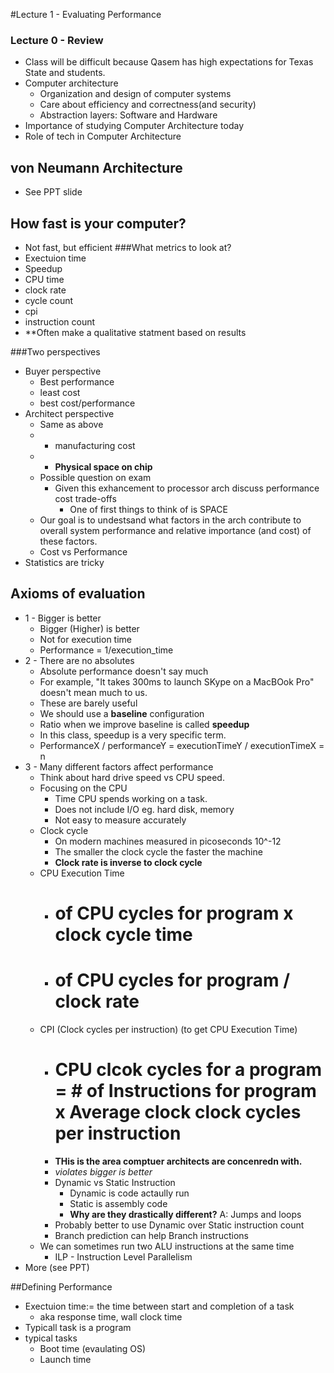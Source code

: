 #Lecture 1 - Evaluating Performance

### Lecture 0 - Review
* Class will be difficult because Qasem has high expectations for Texas State and students.
* Computer architecture
	* Organization and design of computer systems
	* Care about efficiency and correctness(and security)
	* Abstraction layers: Software and Hardware
* Importance of studying Computer Architecture today
* Role of tech in Computer Architecture

## von Neumann Architecture
* See PPT slide

## How fast is your computer?
* Not fast, but efficient
###What metrics to look at?
* Exectuion time
* Speedup
* CPU time
* clock rate
* cycle count
* cpi
* instruction count
* **Often make a qualitative statment based on results

###Two perspectives
* Buyer perspective
	* Best performance
	* least cost
	* best cost/performance
* Architect perspective
	* Same as above
	* + manufacturing cost
	* + **Physical space on chip**
	* Possible question on exam
		* Given this exhancement to processor arch discuss performance cost trade-offs
			* One of first things to think of is SPACE
	* Our goal is to undestsand what factors in the arch contribute to overall system performance and relative importance (and cost) of these factors.
	* Cost vs Performance
* Statistics are tricky

## Axioms of evaluation
* 1 - Bigger is better
	* Bigger (Higher) is better
	* Not for execution time
	* Performance = 1/execution_time
* 2 - There are no absolutes
	* Absolute performance doesn't say much
	* For example, "It takes 300ms to launch SKype on a MacBOok Pro" doesn't mean much to us.
	* These are barely useful
	* We should use a **baseline** configuration
	* Ratio when we improve baseline is called **speedup**
	* In this class, speedup is a very specific term. 
	* PerformanceX / performanceY = executionTimeY / executionTimeX = n
* 3 - Many different factors affect performance
	* Think about hard drive speed vs CPU speed.
	* Focusing on the CPU
		* Time CPU spends working on a task.
		* Does not include I/O eg. hard disk, memory
		* Not easy to measure accurately
	* Clock cycle
		* On modern machines measured in picoseconds 10^-12
		* The smaller the clock cycle the faster the machine
		* **Clock rate is inverse to clock cycle**
	* CPU Execution Time
		* # of CPU cycles for program x clock cycle time
		* # of CPU cycles for program / clock rate
	* CPI (Clock cycles per instruction) (to get CPU Execution Time)
		* # CPU clcok cycles for a program = # of Instructions for program x Average clock clock cycles per instruction
		* **THis is the area comptuer architects are concenredn with.**
		* _violates bigger is better_
		* Dynamic vs Static Instruction
			* Dynamic is code actaully run 
			* Static is assembly code
			* **Why are they drastically different?** A: Jumps and loops
		* Probably better to use Dynamic over Static instruction count
		* Branch prediction can help Branch instructions
	* We can sometimes run two ALU instructions at the same time
		* ILP - Instruction Level Parallelism
* More (see PPT)

##Defining Performance
* Exectuion time:= the time between start and completion of a task
	* aka response time, wall clock time
* Typicall task is a program
* typical tasks
	* Boot time (evaulating OS)
	* Launch time


